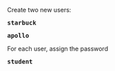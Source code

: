 Create two new users: **<pre>starbuck </pre> <pre>apollo</pre>** For each user, assign the password **<pre>student</pre>** 
